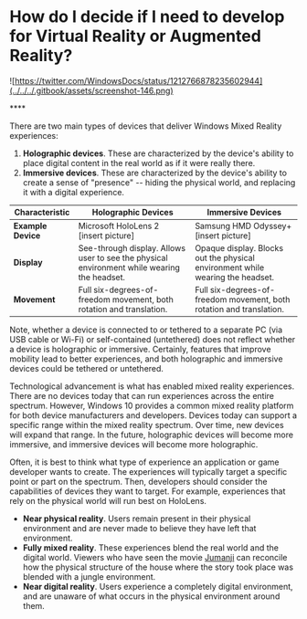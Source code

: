 # How do I decide if I need to develop for Virtual Reality or Augmented Reality?



![https://twitter.com/WindowsDocs/status/1212766878235602944](../../../.gitbook/assets/screenshot-146.png)

\*\*\*\*

There are two main types of devices that deliver Windows Mixed Reality experiences:

1. **Holographic devices**. These are characterized by the device's ability to place digital content in the real world as if it were really there.
2. **Immersive devices**. These are characterized by the device's ability to create a sense of "presence" -- hiding the physical world, and replacing it with a digital experience.


|Characteristic  |Holographic Devices  |Immersive Devices  |
|---------|---------|---------|
|**Example Device**     |    Microsoft HoloLens 2 </br> [insert picture]   |   Samsung HMD Odyssey+ </br> [insert picture]      |
|**Display**     |    See-through display. Allows user to see the physical environment while wearing the headset.     |    Opaque display. Blocks out the physical environment while wearing the headset.     |
|**Movement**     |    Full six-degrees-of-freedom movement, both rotation and translation.     |    Full six-degrees-of-freedom movement, both rotation and translation.     |


Note, whether a device is connected to or tethered to a separate PC (via USB cable or Wi-Fi) or self-contained (untethered) does not reflect whether a device is holographic or immersive. Certainly, features that improve mobility lead to better experiences, and both holographic and immersive devices could be tethered or untethered.

Technological advancement is what has enabled mixed reality experiences. There are no devices today that can run experiences across the entire spectrum. However, Windows 10 provides a common mixed reality platform for both device manufacturers and developers. Devices today can support a specific range within the mixed reality spectrum. Over time, new devices will expand that range. In the future, holographic devices will become more immersive, and immersive devices will become more holographic.

Often, it is best to think what type of experience an application or game developer wants to create. The experiences will typically target a specific point or part on the spectrum. Then, developers should consider the capabilities of devices they want to target. For example, experiences that rely on the physical world will run best on HoloLens.

- **Near physical reality**. Users remain present in their physical environment and are never made to believe they have left that environment.
- **Fully mixed reality**. These experiences blend the real world and the digital world. Viewers who have seen the movie [Jumanji](https://en.wikipedia.org/wiki/Jumanji) can reconcile how the physical structure of the house where the story took place was blended with a jungle environment.
- **Near digital reality**. Users experience a completely digital environment, and are unaware of what occurs in the physical environment around them.